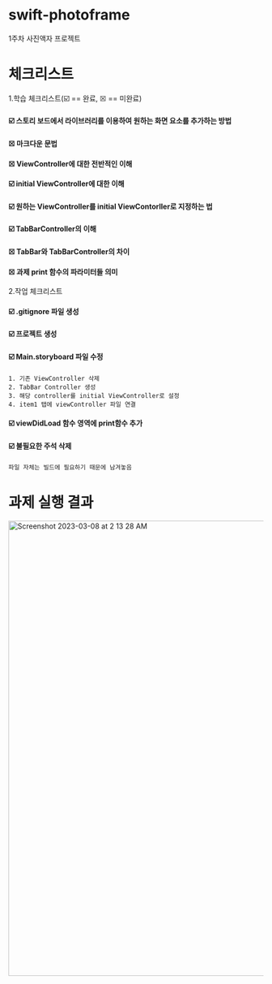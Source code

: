 # swift-photoframe
1주차 사진액자 프로젝트

# 체크리스트

1.학습 체크리스트(☑️ == 완료, ☒ == 미완료)
#### ☑️  스토리 보드에서 라이브러리를 이용하여 원하는 화면 요소를 추가하는 방법
#### ☒ 마크다운 문법
#### ☒ ViewController에 대한 전반적인 이해
#### ☑️ initial ViewController에 대한 이해
#### ☑️ 원하는 ViewController를 initial ViewContorller로 지정하는 법
#### ☑️ TabBarController의 이해
#### ☒ TabBar와 TabBarController의 차이
#### ☒ 과제 print 함수의 파라미터들 의미

2.작업 체크리스트
#### ☑️ .gitignore 파일 생성 
#### ☑️ 프로젝트 생성
#### ☑️ Main.storyboard 파일 수정
    1. 기존 ViewController 삭제
    2. TabBar Controller 생성
    3. 해당 controller를 initial ViewController로 설정
    4. item1 탭에 viewController 파일 연결
#### ☑️ viewDidLoad 함수 영역에 print함수 추가
#### ☑️ 불필요한 주석 삭제
    파일 자체는 빌드에 필요하기 때문에 남겨놓음

# 과제 실행 결과
<img width="897" alt="Screenshot 2023-03-08 at 2 13 28 AM" src="https://user-images.githubusercontent.com/57861751/223767293-c4e6f7c3-6fde-434b-bfd8-ef9317625dd6.png">
